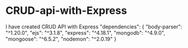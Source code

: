 # CRUD-api-with-Express
I have created CRUD API with  Express
"dependencies":
{
    "body-parser": "^1.20.0",
    "ejs": "^3.1.8",
    "express": "^4.18.1",
    "mongodb": "^4.9.0",
    "mongoose": "^6.5.2",
    "nodemon": "^2.0.19"
  }
